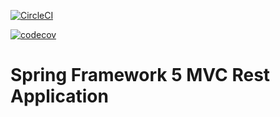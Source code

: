 [![CircleCI](https://circleci.com/gh/sergiopoliveira/spring5-mvc-rest.svg?style=svg)](https://circleci.com/gh/sergiopoliveira/spring5-mvc-rest)

[![codecov](https://codecov.io/gh/sergiopoliveira/spring5-mvc-rest/branch/master/graph/badge.svg)](https://codecov.io/gh/sergiopoliveira/spring5-mvc-rest)

# Spring Framework 5 MVC Rest Application
